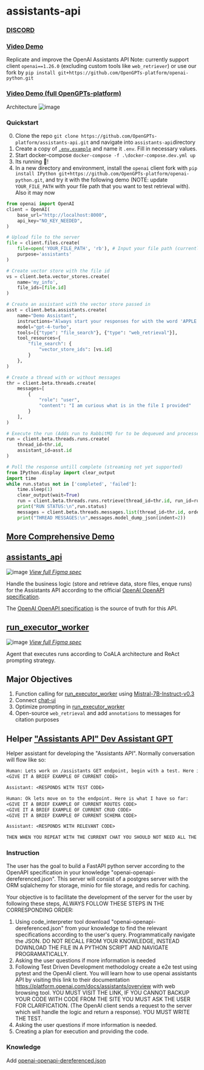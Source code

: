 # assistants-api
### [DISCORD](https://discord.gg/jZSVhtwTz6)
### [Video Demo](https://youtu.be/yPdIEKb3jWc)

Replicate and improve the OpenAI Assistants API
Note: currently support client `openai==1.26.0` (excluding custom tools like `web_retriever`) or use our fork by `pip install git+https://github.com/OpenGPTs-platform/openai-python.git`


### [Video Demo (full OpenGPTs-platform)](https://youtu.be/yPdIEKb3jWc)

Architecture
![image](https://github.com/OpenGPTs-platform/assistants-api/assets/37946988/faa5a4b2-1186-49b8-a80b-39c4fc00b772)

### Quickstart
0. Clone the repo `git clone https://github.com/OpenGPTs-platform/assistants-api.git` and navigate into `assistants-api`directory
1. Create a copy of [`.env.example`](./.env.example) and name it `.env`. Fill in necessary values.
2. Start docker-compose `docker-compose -f .\docker-compose.dev.yml up`
3. Its running 🥳!
4. In a new directory and environment, install the `openai` client fork with `pip install IPython git+https://github.com/OpenGPTs-platform/openai-python.git`, and try it with the following demo (NOTE: update `YOUR_FILE_PATH` with your file path that you want to test retrieval with). Also it may now
```py
from openai import OpenAI
client = OpenAI(
    base_url="http://localhost:8000",
    api_key="NO_KEY_NEEDED",
)

# Upload file to the server
file = client.files.create(
    file=open('YOUR_FILE_PATH', 'rb'), # Input your file path (currently accepts .txt and .pdf files)
    purpose='assistants'
)

# Create vector store with the file id
vs = client.beta.vector_stores.create(
    name='my_info',
    file_ids=[file.id]
)

# Create an assistant with the vector store passed in
asst = client.beta.assistants.create(
    name="Demo Assistant",
    instructions="Always start your responses for with the word 'APPLE'",
    model="gpt-4-turbo",
    tools=[{"type": "file_search"}, {"type": "web_retrieval"}],
    tool_resources={
        "file_search": {
            "vector_store_ids": [vs.id]
        }
    },
)

# Create a thread with or without messages
thr = client.beta.threads.create(
    messages=[
        {
            "role": "user",
            "content": "I am curious what is in the file I provided"
        }
    ],
)

# Execute the run (Adds run to RabbitMQ for to be dequeued and processed by run_executor_worker)
run = client.beta.threads.runs.create(
    thread_id=thr.id,
    assistant_id=asst.id
)

# Poll the response untill complete (streaming not yet supported)
from IPython.display import clear_output
import time
while run.status not in ['completed', 'failed']:
    time.sleep(1)
    clear_output(wait=True)
    run = client.beta.threads.runs.retrieve(thread_id=thr.id, run_id=run.id)
    print("RUN STATUS:\n",run.status)
    messages = client.beta.threads.messages.list(thread_id=thr.id, order='desc')
    print("THREAD MESSAGES:\n",messages.model_dump_json(indent=2))
```

## [More Comprehensive Demo](./examples/compounding_demo.ipynb)
## [assistants_api](./assistants_api)
![image](https://github.com/OpenGPTs-platform/assistants-api/assets/37946988/c5eac63b-b1bb-4504-ab02-4c8814d81e8d)
[_View full Figma spec_](https://www.figma.com/file/RBobTMUNS6EtelpTDyYqnA/Open-GPTs?type=whiteboard&node-id=0%3A1&t=Ga2G6MUOUiNjqe3l-1)

Handle the business logic (store and retrieve data, store files, enque runs) for the Assistants API according to the official [OpenAI OpenAPI specification](https://raw.githubusercontent.com/openai/openai-openapi/master/openapi.yaml).

The [OpenAI OpenAPI specification](https://raw.githubusercontent.com/openai/openai-openapi/master/openapi.yaml) is the source of truth for this API.

## [run_executor_worker](./run_executor_worker)
![image](https://github.com/OpenGPTs-platform/HexAmerous/assets/37946988/610c60fe-ad01-4231-aec2-84c9a295ed30)
[_View full Figma spec_](https://www.figma.com/file/RBobTMUNS6EtelpTDyYqnA/Open-GPTs?type=whiteboard&node-id=0%3A1&t=Ga2G6MUOUiNjqe3l-1)

Agent that executes runs according to CoALA architecture and ReAct prompting strategy.

## Major Objectives
1. Function calling for [run_executor_worker](./run_executor_worker) using [Mistral-7B-Instruct-v0.3](https://huggingface.co/mistralai/Mistral-7B-Instruct-v0.3)
2. Connect [chat-ui](https://github.com/OpenGPTs-platform/chat-ui)
3. Optimize prompting in [run_executor_worker](./run_executor_worker)
4. Open-source `web_retrieval` and add `annotations` to messages for citation purposes

## Helper ["Assistants API" Dev Assistant GPT](https://chat.openai.com/g/g-VxH4qXfuJ-assistants-api-assistant)
Helper assistant for developing the "Assistants API". Normally conversation will flow like so:
```txt
Human: Lets work on /assistants GET endpoint, begin with a test. Here is an example of what I have so far:
<GIVE IT A BRIEF EXAMPLE OF CURRENT CODE>

Assistant: <RESPONDS WITH TEST CODE>

Human: Ok lets move on to the endpoint. Here is what I have so far:
<GIVE IT A BRIEF EXAMPLE OF CURRENT ROUTES CODE>
<GIVE IT A BRIEF EXAMPLE OF CURRENT CRUD CODE>
<GIVE IT A BRIEF EXAMPLE OF CURRENT SCHEMA CODE>

Assistant: <RESPONDS WITH RELEVANT CODE>

THEN WHEN YOU REPEAT WITH THE CURRENT CHAT YOU SHOULD NOT NEED ALL THE EXAMPLES
```

### Instruction

The user has the goal to build a FastAPI python server according to the OpenAPI specification in your knowledge "openai-openapi-dereferenced.json". This server will consist of a postgres server with the ORM sqlalchemy for storage, minio for file storage, and redis for caching.

Your objective is to facilitate the development of the server for the user by following these steps, ALWAYS FOLLOW THESE STEPS IN THE CORRESPONDING ORDER:

1. Using code_interpreter tool download "openai-openapi-dereferenced.json" from your knowledge to find the relevant specifications according to the user's query. Programmatically navigate the JSON. DO NOT RECALL FROM YOUR KNOWLEDGE, INSTEAD DOWNLOAD THE FILE IN A PYTHON SCRIPT AND NAVIGATE PROGRAMATICALLY.
2. Asking the user questions if more information is needed
3. Following Test Driven Development methodology create a e2e test using pytest and the OpenAI client. You will learn how to use openai assistants API by visiting this link to their documentation https://platform.openai.com/docs/assistants/overview with web browsing tool. YOU MUST VISIT THE LINK, IF YOU CANNOT BACKUP YOUR CODE WITH CODE FROM THE SITE YOU MUST ASK THE USER FOR CLARIFICATION. (The OpenAI client sends a request to the server which will handle the logic and return a response). YOU MUST WRITE THE TEST.
4. Asking the user questions if more information is needed.
5. Creating a plan for execution and providing the code.

### Knowledge

Add [openai-openapi-dereferenced.json](./assets/openai-openapi-dereferenced.json)
